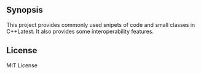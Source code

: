 ## Synopsis

This project provides commonly used snipets of code and small classes in C++Latest.  It also provides some interoperability features.

## License

MIT License

